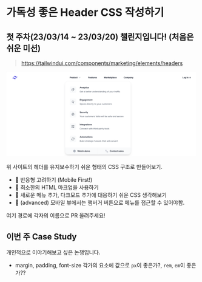 # 가독성 좋은 Header CSS 작성하기

## 첫 주차(23/03/14 ~ 23/03/20) 챌린지입니다! (처음은 쉬운 미션)

> https://tailwindui.com/components/marketing/elements/headers

<img src="./tailwindcss-header-example.png" width="500"></img>

위 사이트의 헤더를 유지보수하기 쉬운 형태의 CSS 구조로 만들어보기.

- 📌 반응형 고려하기 (Mobile First!)
- 📌 최소한의 HTML 마크업을 사용하기
- 📌 새로운 메뉴 추가, 다크모드 추가에 대응하기 쉬운 CSS 생각해보기
- 🧐 (advanced) 모바일 뷰에서는 햄버거 버튼으로 메뉴를 접근할 수 있어야함.

여기 경로에 각자의 이름으로 PR 올려주세요!

## 이번 주 Case Study

개인적으로 이야기해보고 싶은 논쟁입니다.

- margin, padding, font-size 각가의 요소에 값으로 `px`이 좋은가?, `rem`, `em`이 좋은가??
